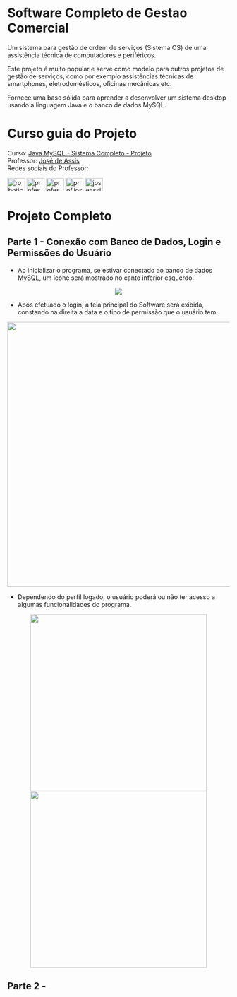 # Software Completo de Gestao Comercial
Um sistema para gestão de ordem de serviços (Sistema OS) de uma assistência técnica de computadores e periféricos.

Este projeto é muito popular e serve como modelo para outros projetos de gestão de serviços, como por exemplo assistências técnicas de smartphones, eletrodomésticos, oficinas mecânicas etc.

Fornece uma base sólida para aprender a desenvolver um sistema desktop usando a linguagem Java e o banco de dados MySQL.

# Curso guia do Projeto
Curso: [Java MySQL - Sistema Completo - Projeto](https://alunos.workover.com.br/courses/177) <br>
Professor: [José de Assis](https://github.com/professorjosedeassis) <br>
Redes sociais do Professor:<p align="left">
<a href="https://www.youtube.com/c/roboticapraticabr" target="blank"><img align="center" src="https://raw.githubusercontent.com/rahuldkjain/github-profile-readme-generator/master/src/images/icons/Social/youtube.svg" alt="roboticapraticabr" height="30" width="40" /></a>
<a href="https://linkedin.com/in/professorjosedeassis" target="blank"><img align="center" src="https://raw.githubusercontent.com/rahuldkjain/github-profile-readme-generator/master/src/images/icons/Social/linked-in-alt.svg" alt="professorjosedeassis" height="30" width="40" /></a>
<a href="https://fb.com/professorjosedeassis" target="blank"><img align="center" src="https://raw.githubusercontent.com/rahuldkjain/github-profile-readme-generator/master/src/images/icons/Social/facebook.svg" alt="professorjosedeassis" height="30" width="40" /></a>
<a href="https://instagram.com/prof.joseassis" target="blank"><img align="center" src="https://raw.githubusercontent.com/rahuldkjain/github-profile-readme-generator/master/src/images/icons/Social/instagram.svg" alt="prof.joseassis" height="30" width="40" /></a>
<a href="https://twitter.com/joseassis" target="blank"><img align="center" src="https://raw.githubusercontent.com/rahuldkjain/github-profile-readme-generator/master/src/images/icons/Social/twitter.svg" alt="joseassis" height="30" width="40" /></a>
</p>

# Projeto Completo
## Parte 1 - Conexão com Banco de Dados, Login e Permissões do Usuário
- Ao inicializar o programa, se estivar conectado ao banco de dados MySQL, um ícone será mostrado no canto inferior esquerdo.
<div align="center">
<img src="https://user-images.githubusercontent.com/106662629/203442815-5e0c0779-aab0-4709-bd4e-834c1baa5375.png">
</div>

- Após efetuado o login, a tela principal do Software será exibida, constando na direita a data e o tipo de permissão que o usuário tem.

<div align="center">
<img src="https://user-images.githubusercontent.com/106662629/203443805-c453d0ff-93bf-42c2-a543-eb498b613c6c.png" width="600px">
</div>

- Dependendo do perfil logado, o usuário poderá ou não ter acesso a algumas funcionalidades do programa.

<div align="center">
<img src="https://user-images.githubusercontent.com/106662629/203443905-7ecd8e2a-6edc-45a2-89a3-c7d5d71adf95.png"width="400px">
<img src="https://user-images.githubusercontent.com/106662629/203443931-14ab21ab-da3f-47a4-829b-72b8c8190d79.png"width="400px">
</div>

## Parte 2 -

